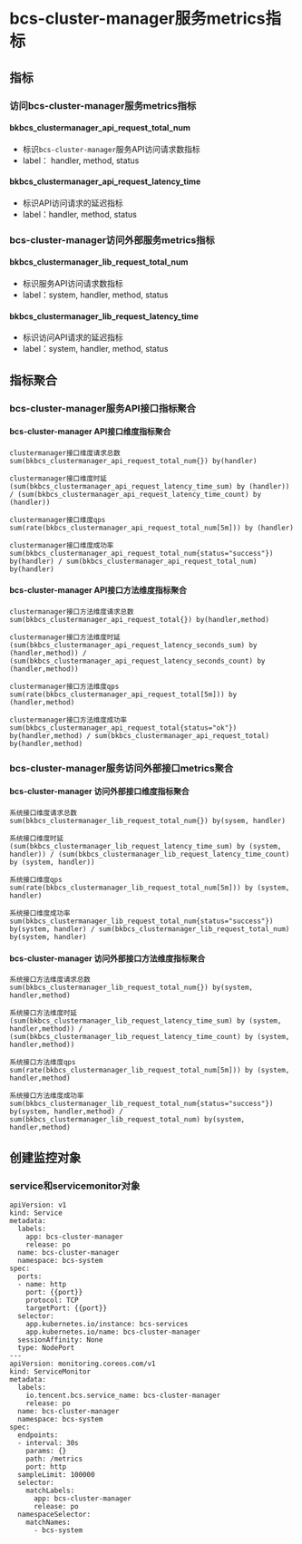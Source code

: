 # bcs-cluster-manager服务metrics指标

## 指标

### 访问bcs-cluster-manager服务metrics指标
####  bkbcs\_clustermanager\_api\_request\_total\_num
* 标识`bcs-cluster-manager`服务API访问请求数指标
* label： handler, method, status

#### bkbcs\_clustermanager\_api\_request\_latency\_time
* 标识API访问请求的延迟指标
* label：handler, method, status 

### bcs-cluster-manager访问外部服务metrics指标
####  bkbcs\_clustermanager\_lib\_request\_total_num
* 标识服务API访问请求数指标
* label：system, handler, method, status

#### bkbcs\_clustermanager\_lib\_request\_latency\_time
* 标识访问API请求的延迟指标
* label：system, handler, method, status 


## 指标聚合
### bcs-cluster-manager服务API接口指标聚合
#### bcs-cluster-manager API接口维度指标聚合
```
clustermanager接口维度请求总数
sum(bkbcs_clustermanager_api_request_total_num{}) by(handler)
 
clustermanager接口维度时延
(sum(bkbcs_clustermanager_api_request_latency_time_sum) by (handler)) / (sum(bkbcs_clustermanager_api_request_latency_time_count) by (handler))
 
clustermanager接口维度qps
sum(rate(bkbcs_clustermanager_api_request_total_num[5m])) by (handler)
 
clustermanager接口维度成功率
sum(bkbcs_clustermanager_api_request_total_num{status="success"}) by(handler) / sum(bkbcs_clustermanager_api_request_total_num) by(handler)
``` 

#### bcs-cluster-manager API接口方法维度指标聚合
```
clustermanager接口方法维度请求总数
sum(bkbcs_clustermanager_api_request_total{}) by(handler,method)

clustermanager接口方法维度时延
(sum(bkbcs_clustermanager_api_request_latency_seconds_sum) by (handler,method)) / (sum(bkbcs_clustermanager_api_request_latency_seconds_count) by (handler,method))

clustermanager接口方法维度qps
sum(rate(bkbcs_clustermanager_api_request_total[5m])) by (handler,method)

clustermanager接口方法维度成功率
sum(bkbcs_clustermanager_api_request_total{status="ok"}) by(handler,method) / sum(bkbcs_clustermanager_api_request_total) by(handler,method)
```
### bcs-cluster-manager服务访问外部接口metrics聚合
#### bcs-cluster-manager 访问外部接口维度指标聚合
```
系统接口维度请求总数
sum(bkbcs_clustermanager_lib_request_total_num{}) by(sysem, handler)
 
系统接口维度时延
(sum(bkbcs_clustermanager_lib_request_latency_time_sum) by (system, handler)) / (sum(bkbcs_clustermanager_lib_request_latency_time_count) by (system, handler))
 
系统接口维度qps
sum(rate(bkbcs_clustermanager_lib_request_total_num[5m])) by (system, handler)
 
系统接口维度成功率
sum(bkbcs_clustermanager_lib_request_total_num{status="success"}) by(system, handler) / sum(bkbcs_clustermanager_lib_request_total_num) by(system, handler)
``` 

#### bcs-cluster-manager 访问外部接口方法维度指标聚合
```
系统接口方法维度请求总数
sum(bkbcs_clustermanager_lib_request_total_num{}) by(system, handler,method)

系统接口方法维度时延
(sum(bkbcs_clustermanager_lib_request_latency_time_sum) by (system, handler,method)) / (sum(bkbcs_clustermanager_lib_request_latency_time_count) by (system, handler,method))

系统接口方法维度qps
sum(rate(bkbcs_clustermanager_lib_request_total_num[5m])) by (system, handler,method)

系统接口方法维度成功率
sum(bkbcs_clustermanager_lib_request_total_num{status="success"}) by(system, handler,method) / sum(bkbcs_clustermanager_lib_request_total_num) by(system, handler,method)
```

## 创建监控对象
### service和servicemonitor对象
```
apiVersion: v1
kind: Service
metadata:
  labels:
    app: bcs-cluster-manager
    release: po
  name: bcs-cluster-manager
  namespace: bcs-system
spec:
  ports:
  - name: http
    port: {{port}}
    protocol: TCP
    targetPort: {{port}}
  selector:
    app.kubernetes.io/instance: bcs-services
    app.kubernetes.io/name: bcs-cluster-manager
  sessionAffinity: None
  type: NodePort
---
apiVersion: monitoring.coreos.com/v1
kind: ServiceMonitor
metadata:
  labels:
    io.tencent.bcs.service_name: bcs-cluster-manager
    release: po
  name: bcs-cluster-manager
  namespace: bcs-system
spec:
  endpoints:
  - interval: 30s
    params: {}
    path: /metrics
    port: http
  sampleLimit: 100000
  selector:
    matchLabels:
      app: bcs-cluster-manager
      release: po
  namespaceSelector:
    matchNames:
      - bcs-system
```
